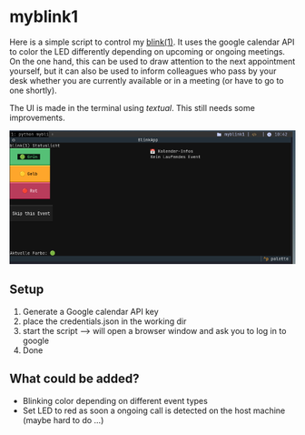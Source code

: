 # myblink1

Here is a simple script to control my [blink(1)](https://blink1.thingm.com/). It uses the google calendar API to color the LED differently depending on upcoming or ongoing meetings. On the one hand, this can be used to draw attention to the next appointment yourself, but it can also be used to inform colleagues who pass by your desk whether you are currently available or in a meeting (or have to go to one shortly).

The UI is made in the terminal using *textual*. This still needs some improvements.

![UI Screenshot](./images/blink1_screenshot.png)

## Setup

1. Generate a Google calendar API key
2. place the credentials.json in the working dir 
3. start the script --> will open a browser window and ask you to log in to google 
4. Done

## What could be added? 

- Blinking color depending on different event types
- Set LED to red as soon a ongoing call is detected on the host machine (maybe hard to do ...)
